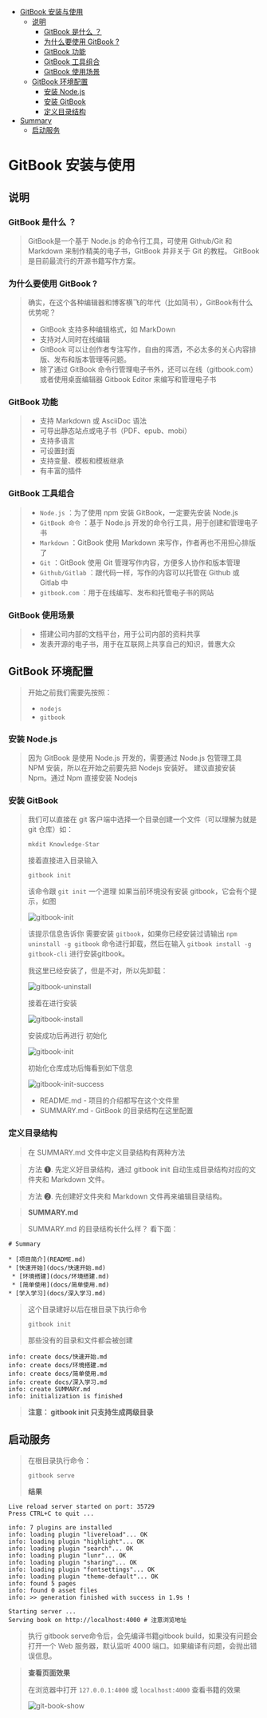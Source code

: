 <!-- TOC depthFrom:1 depthTo:6 withLinks:1 updateOnSave:1 orderedList:0 -->

- [GitBook 安装与使用](#gitbook-安装与使用)
	- [说明](#说明)
		- [GitBook 是什么 ？](#gitbook-是什么-)
		- [为什么要使用 GitBook ?](#为什么要使用-gitbook-)
		- [GitBook 功能](#gitbook-功能)
		- [GitBook 工具组合](#gitbook-工具组合)
		- [GitBook 使用场景](#gitbook-使用场景)
	- [GitBook 环境配置](#gitbook-环境配置)
		- [安装 Node.js](#安装-nodejs)
		- [安装 GitBook](#安装-gitbook)
		- [定义目录结构](#定义目录结构)
- [Summary](#summary)
	- [启动服务](#启动服务)

<!-- /TOC -->

# GitBook 安装与使用

## 说明
### GitBook 是什么 ？
> GitBook是一个基于 Node.js 的命令行工具，可使用 Github/Git 和 Markdown 来制作精美的电子书，GitBook 并非关于 Git 的教程。
> GitBook 是目前最流行的开源书籍写作方案。

### 为什么要使用 GitBook ?
>  确实，在这个各种编辑器和博客横飞的年代（比如简书），GitBook有什么优势呢？
>  - GitBook 支持多种编辑格式，如 MarkDown
>  - 支持对人同时在线编辑
>  - GitBook 可以让创作者专注写作，自由的挥洒，不必太多的关心内容排版、发布和版本管理等问题。
>  - 除了通过 GitBook 命令行管理电子书外，还可以在线（gitbook.com）或者使用桌面编辑器 Gitbook Editor 来编写和管理电子书

### GitBook 功能
> - 支持 Markdown 或 AsciiDoc 语法
> - 可导出静态站点或电子书（PDF、epub、mobi）
> - 支持多语言
> - 可设置封面
> - 支持变量、模板和模板继承
> - 有丰富的插件

### GitBook 工具组合
> - `Node.js` ：为了使用 npm 安装 GitBook，一定要先安装 Node.js
> - `GitBook 命令` ：基于 Node.js 开发的命令行工具，用于创建和管理电子书
> - `Markdown` ：GitBook 使用 Markdown 来写作，作者再也不用担心排版了
> - `Git` ：GitBook 使用 Git 管理写作内容，方便多人协作和版本管理
> - `Github/Gitlab` ：跟代码一样，写作的内容可以托管在 Github 或 Gitlab 中
> - `gitbook.com` ：用于在线编写、发布和托管电子书的网站

### GitBook 使用场景
> - 搭建公司内部的文档平台，用于公司内部的资料共享
> - 发表开源的电子书，用于在互联网上共享自己的知识，普惠大众

## GitBook 环境配置
> 开始之前我们需要先按照：
> - `nodejs`
> - `gitbook`

### 安装 Node.js
> 因为 GitBook 是使用 Node.js 开发的，需要通过 Node.js 包管理工具 NPM 安装，所以在开始之前要先把 Nodejs 安装好。
> 建议直接安装 Npm。通过 Npm 直接安装 Nodejs

### 安装 GitBook
> 我们可以直接在 git 客户端中选择一个目录创建一个文件（可以理解为就是 git 仓库）如：
>
> `mkdit Knowledge-Star`
>
> 接着直接进入目录输入
>
> `gitbook init`
>
> 该命令跟 `git init` 一个道理
> 如果当前环境没有安装 gitbook，它会有个提示，如图
>
> ![gitbook-init](images/gitbook-init.png)

>
> 该提示信息告诉你 需要安装 `gitbook`，如果你已经安装过请输出 `npm uninstall -g gitbook` 命令进行卸载，然后在输入 `gitbook install -g gitbook-cli` 进行安装gitbook。
>
> 我这里已经安装了，但是不对，所以先卸载：
>
> ![gitbook-uninstall](images/gitbook-uninstall.png)
>
>接着在进行安装
>
>![gitbook-install](images/gitbook-install.png)
>
> 安装成功后再进行 初始化
>
> ![gitbook-init](images/gitbook-init.png)
>
> 初始化仓库成功后悔看到如下信息
>
> ![gitbook-init-success](images/gitbook-init-success.png)
>
> - README.md - 项目的介绍都写在这个文件里
> - SUMMARY.md - GitBook 的目录结构在这里配置

### 定义目录结构
> 在 SUMMARY.md 文件中定义目录结构有两种方法

> 方法 ➊. 先定义好目录结构，通过 gitbook init 自动生成目录结构对应的文件夹和 Markdown 文件。

> 方法 ➋. 先创建好文件夹和 Markdown 文件再来编辑目录结构。

> **SUMMARY.md**

> SUMMARY.md 的目录结构长什么样？ 看下面：
```
# Summary

* [项目简介](README.md)
* [快速开始](docs/快速开始.md)
 * [环境搭建](docs/环境搭建.md)
 * [简单使用](docs/简单使用.md)
* [学入学习](docs/深入学习.md)
```

> 这个目录建好以后在根目录下执行命令
>
> `gitbook init`
>
> 那些没有的目录和文件都会被创建
```
info: create docs/快速开始.md
info: create docs/环境搭建.md
info: create docs/简单使用.md
info: create docs/深入学习.md
info: create SUMMARY.md
info: initialization is finished
```
> **注意： gitbook init 只支持生成两级目录**


## 启动服务
> 在根目录执行命令：
>
> `gitbook serve`
>
>  **结果**
```
Live reload server started on port: 35729
Press CTRL+C to quit ...

info: 7 plugins are installed
info: loading plugin "livereload"... OK
info: loading plugin "highlight"... OK
info: loading plugin "search"... OK
info: loading plugin "lunr"... OK
info: loading plugin "sharing"... OK
info: loading plugin "fontsettings"... OK
info: loading plugin "theme-default"... OK
info: found 5 pages
info: found 0 asset files
info: >> generation finished with success in 1.9s !

Starting server ...
Serving book on http://localhost:4000 # 注意浏览地址
```
> 执行 gitbook serve命令后，会先编译书籍gitbook build，如果没有问题会打开一个 Web 服务器，默认监听 4000 端口。如果编译有问题，会抛出错误信息。

> **查看页面效果**
>
> 在浏览器中打开 `127.0.0.1:4000` 或 `localhost:4000` 查看书籍的效果
>
> ![git-book-show](images/git-book-show.png)

